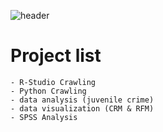 ![header][def]

[def]: https://capsule-render.vercel.app/api?type=waving&color=auto&height=300&section=header&text=%20Project&fontSize=90



# Project list
    - R-Studio Crawling
    - Python Crawling
    - data analysis (juvenile crime)
    - data visualization (CRM & RFM)
    - SPSS Analysis
